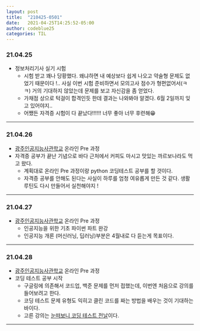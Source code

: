 ```yaml
---
layout: post
title:  "210425-0501"
date:   2021-04-25T14:25:52-05:00
author: codeblue25
categories: TIL
---
```


<h3>21.04.25</h3>

* 정보처리기사 실기 시험
  * 시험 받고 꽤나 당황했다. 왜냐하면 내 예상보다 쉽게 나오고 약술형 문제도 없었기 때문이다 !.. 사실 이번 시험 준비하면서 모의고사 점수가 형편없어서(ㅋㅋ) 거의 기대하지 않았는데 문제를 보고 자신감을 좀 얻었다.
  * 가채점 상으로 턱걸이 합격인듯 한데 결과는 나와봐야 알겠다. 6월 2일까지 잊고 있어야지..
  * 어쨌든 자격증 시험이 다 끝났다!!!!!! 너무 좋아 너무 후련해😁

---

<h3>21.04.26</h3>

* [광주인공지능사관학교](https://aischool.likelion.net/) 온라인 Pre 과정
* 자격증 공부가 끝난 기념으로 바다 근처에서 커피도 마시고 맛있는 까르보나라도 먹고 왔다.
  * 계획대로 온라인 Pre 과정이랑 python 코딩테스트 공부를 할 것이다.
  * 자격증 공부를 안해도 된다는 사실이 하루를 엄청 여유롭게 만든 것 같다. 생활 루틴도 다시 만들어서 실천해야지 !

---

<h3>21.04.27</h3>

* [광주인공지능사관학교](https://aischool.likelion.net/) 온라인 Pre 과정
  * 인공지능을 위한 기초 파이썬 파트 완강
  * 인공지능 개론 (머신러닝, 딥러닝)부분은 4월내로 다 듣는게 목표이다.

---

<h3>21.04.28</h3>

* [광주인공지능사관학교](https://aischool.likelion.net/) 온라인 Pre 과정
* 코딩 테스트 공부 시작
  * 구글링에 의존해서 코드업, 백준 문제를 먼저 접했는데, 이번엔 처음으로 강의를 들어보려고 한다.
  * 코딩 테스트 문제 유형도 익히고 클린 코드를 짜는 방법을 배우는 것이 기대하는 바이다.
  * 고른 강의는 [눈떠보니 코딩 테스트 전날](https://www.inflearn.com/course/%EC%BD%94%EB%94%A9-%ED%85%8C%EC%8A%A4%ED%8A%B8-%EC%A0%84%EB%82%A0)이다.

---
